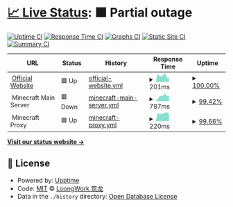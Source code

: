 # [📈 Live Status](https://status.loongwork.net): <!--live status--> **🟧 Partial outage**

[![Uptime CI](https://github.com/loongwork/status/workflows/Uptime%20CI/badge.svg)](https://github.com/loongwork/status/actions?query=workflow%3A%22Uptime+CI%22)
[![Response Time CI](https://github.com/loongwork/status/workflows/Response%20Time%20CI/badge.svg)](https://github.com/loongwork/status/actions?query=workflow%3A%22Response+Time+CI%22)
[![Graphs CI](https://github.com/loongwork/status/workflows/Graphs%20CI/badge.svg)](https://github.com/loongwork/status/actions?query=workflow%3A%22Graphs+CI%22)
[![Static Site CI](https://github.com/loongwork/status/workflows/Static%20Site%20CI/badge.svg)](https://github.com/loongwork/status/actions?query=workflow%3A%22Static+Site+CI%22)
[![Summary CI](https://github.com/loongwork/status/workflows/Summary%20CI/badge.svg)](https://github.com/loongwork/status/actions?query=workflow%3A%22Summary+CI%22)

<!--start: status pages-->
<!-- This summary is generated by Upptime (https://github.com/upptime/upptime) -->
<!-- Do not edit this manually, your changes will be overwritten -->
<!-- prettier-ignore -->
| URL | Status | History | Response Time | Uptime |
| --- | ------ | ------- | ------------- | ------ |
| <img alt="" src="https://favicons.githubusercontent.com/www.loongwork.net" height="13"> [Official Website](https://www.loongwork.net) | 🟩 Up | [official-website.yml](https://github.com/loongwork/status/commits/HEAD/history/official-website.yml) | <details><summary><img alt="Response time graph" src="./graphs/official-website/response-time-week.png" height="20"> 201ms</summary><br><a href="https://status.loongwork.net/history/official-website"><img alt="Response time 173" src="https://img.shields.io/endpoint?url=https%3A%2F%2Fraw.githubusercontent.com%2Floongwork%2Fstatus%2FHEAD%2Fapi%2Fofficial-website%2Fresponse-time.json"></a><br><a href="https://status.loongwork.net/history/official-website"><img alt="24-hour response time 135" src="https://img.shields.io/endpoint?url=https%3A%2F%2Fraw.githubusercontent.com%2Floongwork%2Fstatus%2FHEAD%2Fapi%2Fofficial-website%2Fresponse-time-day.json"></a><br><a href="https://status.loongwork.net/history/official-website"><img alt="7-day response time 201" src="https://img.shields.io/endpoint?url=https%3A%2F%2Fraw.githubusercontent.com%2Floongwork%2Fstatus%2FHEAD%2Fapi%2Fofficial-website%2Fresponse-time-week.json"></a><br><a href="https://status.loongwork.net/history/official-website"><img alt="30-day response time 173" src="https://img.shields.io/endpoint?url=https%3A%2F%2Fraw.githubusercontent.com%2Floongwork%2Fstatus%2FHEAD%2Fapi%2Fofficial-website%2Fresponse-time-month.json"></a><br><a href="https://status.loongwork.net/history/official-website"><img alt="1-year response time 173" src="https://img.shields.io/endpoint?url=https%3A%2F%2Fraw.githubusercontent.com%2Floongwork%2Fstatus%2FHEAD%2Fapi%2Fofficial-website%2Fresponse-time-year.json"></a></details> | <details><summary><a href="https://status.loongwork.net/history/official-website">100.00%</a></summary><a href="https://status.loongwork.net/history/official-website"><img alt="All-time uptime 100.00%" src="https://img.shields.io/endpoint?url=https%3A%2F%2Fraw.githubusercontent.com%2Floongwork%2Fstatus%2FHEAD%2Fapi%2Fofficial-website%2Fuptime.json"></a><br><a href="https://status.loongwork.net/history/official-website"><img alt="24-hour uptime 100.00%" src="https://img.shields.io/endpoint?url=https%3A%2F%2Fraw.githubusercontent.com%2Floongwork%2Fstatus%2FHEAD%2Fapi%2Fofficial-website%2Fuptime-day.json"></a><br><a href="https://status.loongwork.net/history/official-website"><img alt="7-day uptime 100.00%" src="https://img.shields.io/endpoint?url=https%3A%2F%2Fraw.githubusercontent.com%2Floongwork%2Fstatus%2FHEAD%2Fapi%2Fofficial-website%2Fuptime-week.json"></a><br><a href="https://status.loongwork.net/history/official-website"><img alt="30-day uptime 100.00%" src="https://img.shields.io/endpoint?url=https%3A%2F%2Fraw.githubusercontent.com%2Floongwork%2Fstatus%2FHEAD%2Fapi%2Fofficial-website%2Fuptime-month.json"></a><br><a href="https://status.loongwork.net/history/official-website"><img alt="1-year uptime 100.00%" src="https://img.shields.io/endpoint?url=https%3A%2F%2Fraw.githubusercontent.com%2Floongwork%2Fstatus%2FHEAD%2Fapi%2Fofficial-website%2Fuptime-year.json"></a></details>
| <img alt="" src="https://favicons.githubusercontent.com/null" height="13"> Minecraft Main Server | 🟥 Down | [minecraft-main-server.yml](https://github.com/loongwork/status/commits/HEAD/history/minecraft-main-server.yml) | <details><summary><img alt="Response time graph" src="./graphs/minecraft-main-server/response-time-week.png" height="20"> 787ms</summary><br><a href="https://status.loongwork.net/history/minecraft-main-server"><img alt="Response time 653" src="https://img.shields.io/endpoint?url=https%3A%2F%2Fraw.githubusercontent.com%2Floongwork%2Fstatus%2FHEAD%2Fapi%2Fminecraft-main-server%2Fresponse-time.json"></a><br><a href="https://status.loongwork.net/history/minecraft-main-server"><img alt="24-hour response time 658" src="https://img.shields.io/endpoint?url=https%3A%2F%2Fraw.githubusercontent.com%2Floongwork%2Fstatus%2FHEAD%2Fapi%2Fminecraft-main-server%2Fresponse-time-day.json"></a><br><a href="https://status.loongwork.net/history/minecraft-main-server"><img alt="7-day response time 787" src="https://img.shields.io/endpoint?url=https%3A%2F%2Fraw.githubusercontent.com%2Floongwork%2Fstatus%2FHEAD%2Fapi%2Fminecraft-main-server%2Fresponse-time-week.json"></a><br><a href="https://status.loongwork.net/history/minecraft-main-server"><img alt="30-day response time 653" src="https://img.shields.io/endpoint?url=https%3A%2F%2Fraw.githubusercontent.com%2Floongwork%2Fstatus%2FHEAD%2Fapi%2Fminecraft-main-server%2Fresponse-time-month.json"></a><br><a href="https://status.loongwork.net/history/minecraft-main-server"><img alt="1-year response time 653" src="https://img.shields.io/endpoint?url=https%3A%2F%2Fraw.githubusercontent.com%2Floongwork%2Fstatus%2FHEAD%2Fapi%2Fminecraft-main-server%2Fresponse-time-year.json"></a></details> | <details><summary><a href="https://status.loongwork.net/history/minecraft-main-server">99.42%</a></summary><a href="https://status.loongwork.net/history/minecraft-main-server"><img alt="All-time uptime 99.66%" src="https://img.shields.io/endpoint?url=https%3A%2F%2Fraw.githubusercontent.com%2Floongwork%2Fstatus%2FHEAD%2Fapi%2Fminecraft-main-server%2Fuptime.json"></a><br><a href="https://status.loongwork.net/history/minecraft-main-server"><img alt="24-hour uptime 98.71%" src="https://img.shields.io/endpoint?url=https%3A%2F%2Fraw.githubusercontent.com%2Floongwork%2Fstatus%2FHEAD%2Fapi%2Fminecraft-main-server%2Fuptime-day.json"></a><br><a href="https://status.loongwork.net/history/minecraft-main-server"><img alt="7-day uptime 99.42%" src="https://img.shields.io/endpoint?url=https%3A%2F%2Fraw.githubusercontent.com%2Floongwork%2Fstatus%2FHEAD%2Fapi%2Fminecraft-main-server%2Fuptime-week.json"></a><br><a href="https://status.loongwork.net/history/minecraft-main-server"><img alt="30-day uptime 99.66%" src="https://img.shields.io/endpoint?url=https%3A%2F%2Fraw.githubusercontent.com%2Floongwork%2Fstatus%2FHEAD%2Fapi%2Fminecraft-main-server%2Fuptime-month.json"></a><br><a href="https://status.loongwork.net/history/minecraft-main-server"><img alt="1-year uptime 99.66%" src="https://img.shields.io/endpoint?url=https%3A%2F%2Fraw.githubusercontent.com%2Floongwork%2Fstatus%2FHEAD%2Fapi%2Fminecraft-main-server%2Fuptime-year.json"></a></details>
| <img alt="" src="https://favicons.githubusercontent.com/null" height="13"> Minecraft Proxy | 🟩 Up | [minecraft-proxy.yml](https://github.com/loongwork/status/commits/HEAD/history/minecraft-proxy.yml) | <details><summary><img alt="Response time graph" src="./graphs/minecraft-proxy/response-time-week.png" height="20"> 220ms</summary><br><a href="https://status.loongwork.net/history/minecraft-proxy"><img alt="Response time 217" src="https://img.shields.io/endpoint?url=https%3A%2F%2Fraw.githubusercontent.com%2Floongwork%2Fstatus%2FHEAD%2Fapi%2Fminecraft-proxy%2Fresponse-time.json"></a><br><a href="https://status.loongwork.net/history/minecraft-proxy"><img alt="24-hour response time 208" src="https://img.shields.io/endpoint?url=https%3A%2F%2Fraw.githubusercontent.com%2Floongwork%2Fstatus%2FHEAD%2Fapi%2Fminecraft-proxy%2Fresponse-time-day.json"></a><br><a href="https://status.loongwork.net/history/minecraft-proxy"><img alt="7-day response time 220" src="https://img.shields.io/endpoint?url=https%3A%2F%2Fraw.githubusercontent.com%2Floongwork%2Fstatus%2FHEAD%2Fapi%2Fminecraft-proxy%2Fresponse-time-week.json"></a><br><a href="https://status.loongwork.net/history/minecraft-proxy"><img alt="30-day response time 217" src="https://img.shields.io/endpoint?url=https%3A%2F%2Fraw.githubusercontent.com%2Floongwork%2Fstatus%2FHEAD%2Fapi%2Fminecraft-proxy%2Fresponse-time-month.json"></a><br><a href="https://status.loongwork.net/history/minecraft-proxy"><img alt="1-year response time 217" src="https://img.shields.io/endpoint?url=https%3A%2F%2Fraw.githubusercontent.com%2Floongwork%2Fstatus%2FHEAD%2Fapi%2Fminecraft-proxy%2Fresponse-time-year.json"></a></details> | <details><summary><a href="https://status.loongwork.net/history/minecraft-proxy">99.66%</a></summary><a href="https://status.loongwork.net/history/minecraft-proxy"><img alt="All-time uptime 99.75%" src="https://img.shields.io/endpoint?url=https%3A%2F%2Fraw.githubusercontent.com%2Floongwork%2Fstatus%2FHEAD%2Fapi%2Fminecraft-proxy%2Fuptime.json"></a><br><a href="https://status.loongwork.net/history/minecraft-proxy"><img alt="24-hour uptime 100.00%" src="https://img.shields.io/endpoint?url=https%3A%2F%2Fraw.githubusercontent.com%2Floongwork%2Fstatus%2FHEAD%2Fapi%2Fminecraft-proxy%2Fuptime-day.json"></a><br><a href="https://status.loongwork.net/history/minecraft-proxy"><img alt="7-day uptime 99.66%" src="https://img.shields.io/endpoint?url=https%3A%2F%2Fraw.githubusercontent.com%2Floongwork%2Fstatus%2FHEAD%2Fapi%2Fminecraft-proxy%2Fuptime-week.json"></a><br><a href="https://status.loongwork.net/history/minecraft-proxy"><img alt="30-day uptime 99.75%" src="https://img.shields.io/endpoint?url=https%3A%2F%2Fraw.githubusercontent.com%2Floongwork%2Fstatus%2FHEAD%2Fapi%2Fminecraft-proxy%2Fuptime-month.json"></a><br><a href="https://status.loongwork.net/history/minecraft-proxy"><img alt="1-year uptime 99.75%" src="https://img.shields.io/endpoint?url=https%3A%2F%2Fraw.githubusercontent.com%2Floongwork%2Fstatus%2FHEAD%2Fapi%2Fminecraft-proxy%2Fuptime-year.json"></a></details>

<!--end: status pages-->

[**Visit our status website →**](https://status.loongwork.net)

## 📄 License

- Powered by: [Upptime](https://github.com/upptime/upptime)
- Code: [MIT](./LICENSE) © [LoongWork 筑龙](https://www.loongwork.net)
- Data in the `./history` directory: [Open Database License](https://opendatacommons.org/licenses/odbl/1-0/)
